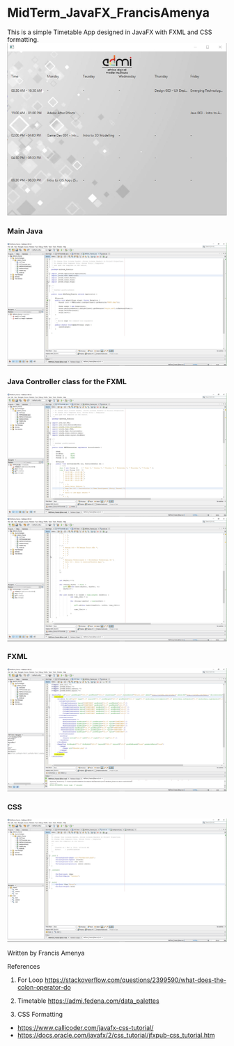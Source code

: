 # MidTerm_JavaFX_FrancisAmenya

This is a simple Timetable App designed in JavaFX with FXML and CSS formatting.
![](/4thApp.jpg "")

### Main Java
![](/4thMain.jpg "")


### Java Controller class for the FXML
![](/4thctrl1.jpg "")
![](/4thctrl2.jpg "")

### FXML
![](/4thFxml.jpg "")


### CSS
![](/4thCss.jpg "")




Written by Francis Amenya

References

1. For Loop
https://stackoverflow.com/questions/2399590/what-does-the-colon-operator-do

2. Timetable
https://admi.fedena.com/data_palettes

3. CSS Formatting
  - https://www.callicoder.com/javafx-css-tutorial/
  - https://docs.oracle.com/javafx/2/css_tutorial/jfxpub-css_tutorial.htm


